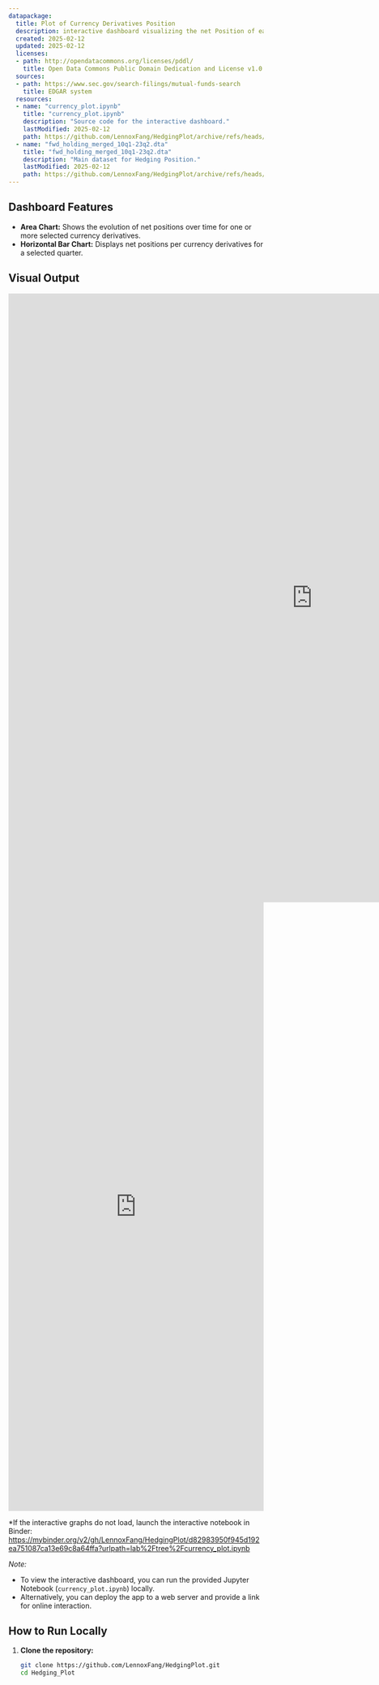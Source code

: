 ```yaml
---
datapackage:
  title: Plot of Currency Derivatives Position
  description: interactive dashboard visualizing the net Position of each currency derivative by mutual funds in order to manage their currency exposures
  created: 2025-02-12
  updated: 2025-02-12
  licenses:
  - path: http://opendatacommons.org/licenses/pddl/
    title: Open Data Commons Public Domain Dedication and License v1.0
  sources:
  - path: https://www.sec.gov/search-filings/mutual-funds-search
    title: EDGAR system
  resources:
  - name: "currency_plot.ipynb"
    title: "currency_plot.ipynb"
    description: "Source code for the interactive dashboard."
    lastModified: 2025-02-12
    path: https://github.com/LennoxFang/HedgingPlot/archive/refs/heads/main.zip
  - name: "fwd_holding_merged_10q1-23q2.dta"
    title: "fwd_holding_merged_10q1-23q2.dta"
    description: "Main dataset for Hedging Position."
    lastModified: 2025-02-12
    path: https://github.com/LennoxFang/HedgingPlot/archive/refs/heads/main.zip
---
```


## Dashboard Features

- **Area Chart:** Shows the evolution of net positions over time for one or more selected currency derivatives.
- **Horizontal Bar Chart:** Displays net positions per currency derivatives for a selected quarter.


## Visual Output
<iframe 
  src="https://LennoxFang.github.io/HedgingPlot/area_chart.html" 
  width="1200" 
  height="1200" 
  frameborder="0">
</iframe>
<iframe src="https://LennoxFang.github.io/HedgingPlot/bar_chart.html" width="100%" height="1200" frameborder="0"></iframe>

*If the interactive graphs do not load, launch the interactive notebook in Binder:
https://mybinder.org/v2/gh/LennoxFang/HedgingPlot/d82983950f945d192ea751087ca13e69c8a64ffa?urlpath=lab%2Ftree%2Fcurrency_plot.ipynb

*Note:*  
- To view the interactive dashboard, you can run the provided Jupyter Notebook (`currency_plot.ipynb`) locally.
- Alternatively, you can deploy the app to a web server and provide a link for online interaction.

## How to Run Locally

1. **Clone the repository:**
   ```bash
   git clone https://github.com/LennoxFang/HedgingPlot.git
   cd Hedging_Plot
